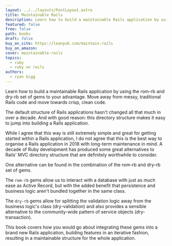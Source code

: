 ```yaml
---
layout: ../../layouts/PostLayout.astro
title: Maintainable Rails
description: Learn how to build a maintainable Rails application by using the rom-rb and dry-rb set of gems to your advantage. 
featured: false
free: false
path: books
draft: false
buy_on_site: https://leanpub.com/maintain-rails
buy_on_amazon:
cover: maintainable-rails
topics:
  - ruby
  - ruby on rails
authors:
  - ryan bigg
---
```


Learn how to build a maintainable Rails application by using the rom-rb and dry-rb set of gems to your advantage. Move away from messy, traditional Rails code and move towards crisp, clean code.

The default structure of Rails applications hasn't changed all that much in over a decade. And with good reason: this directory structure makes it easy to jump into building a Rails application.

While I agree that this way is still extremely simple and great for getting started within a Rails application, I do not agree that this is the best way to organise a Rails application in 2018 with long-term maintenance in mind. A decade of Ruby development has produced some great alternatives to Rails' MVC directory structure that are definitely worthwhile to consider.

One alternative can be found in the combination of the rom-rb and dry-rb set of gems.

The `rom-rb` gems allow us to interact with a database with just as much ease as Active Record, but with the added benefit that persistence and business logic aren't bundled together in the same class.

The `dry-rb` gems allow for splitting the validation logic away from the business logic's class (dry-validation) and also provides a sensible alternative to the community-wide pattern of service objects (dry-transaction).

This book covers how you would go about integrating these gems into a brand new Rails application, building features in an iterative fashion, resulting in a maintainable structure for the whole application.